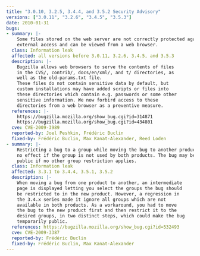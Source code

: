 ```yaml
---
title: "3.0.10, 3.2.5, 3.4.4, and 3.5.2 Security Advisory"
versions: ["3.0.11", "3.2.6", "3.4.5", "3.5.3"]
date: 2010-01-31
bugs:
- summary: |-
    Some files stored on the web server are not correctly protected against
    external access and can be viewed from a web browser.
  class: Information leak
  affected: all versions before 3.0.11, 3.2.6, 3.4.5, and 3.5.3
  description: |-
    Bugzilla allows web browsers to serve the contents of files
    in the CVS/, contrib/, docs/en/xml/, and t/ directories, as
    well as the old-params.txt file.
    These files do not contain sensitive data by default, but
    custom installations may have added scripts or files into
    these directories which contain e.g. passwords or some other
    sensitive information. We now forbird access to these
    directories from a web browser as a preventive measure.
  references: |-
    https://bugzilla.mozilla.org/show_bug.cgi?id=314871
    https://bugzilla.mozilla.org/show_bug.cgi?id=434801
  cve: CVE-2009-3989
  reported-by: Joel Peshkin, Frédéric Buclin
  fixed-by: Frédéric Buclin, Max Kanat-Alexander, Reed Loden
- summary: |-
    Restricting a bug to a group while moving the bug to another product has
    no effect if the group is not used by both products. The bug may become
    public if no other group restriction applies.
  class: Information leak
  affected: 3.3.1 to 3.4.4, 3.5.1, 3.5.2
  description: |-
    When moving a bug from one product to another, an intermediate
    page is displayed letting you select the groups the bug should
    be restricted to in the new product. However, a regression in
    the 3.4.x series made it ignore all groups which are not
    available in both products. As a workaround, you had to move
    the bug to the new product first and then restrict it to the
    desired groups, in two distinct steps, which could make the bug
    temporarily public.
  references: https://bugzilla.mozilla.org/show_bug.cgi?id=532493
  cve: CVE-2009-3387
  reported-by: Frédéric Buclin
  fixed-by: Frédéric Buclin, Max Kanat-Alexander
---
```

